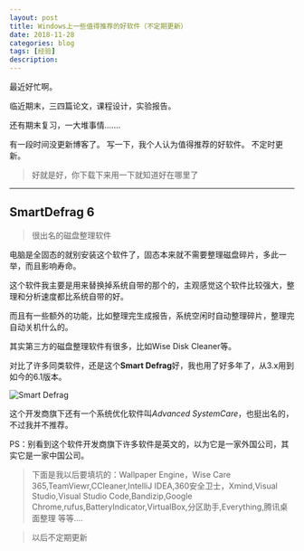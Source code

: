 ```yaml
---
layout: post
title: Windows上一些值得推荐的好软件（不定期更新）
date: 2018-11-28
categories: blog
tags: [经验]
description: 
---
```


最近好忙啊。

临近期末，三四篇论文，课程设计，实验报告。

还有期末复习，一大堆事情.......

有一段时间没更新博客了。
写一下，我个人认为值得推荐的好软件。
不定时更新。

>好就是好，你下载下来用一下就知道好在哪里了

______

## SmartDefrag 6
>很出名的磁盘整理软件

电脑是全固态的就别安装这个软件了，固态本来就不需要整理磁盘碎片，多此一举，而且影响寿命。

这个软件我主要是用来替换掉系统自带的那个的，主观感觉这个软件比较强大，整理和分析速度都比系统自带的好。

而且有一些额外的功能，比如整理完生成报告，系统空闲时自动整理碎片，整理完自动关机什么的。

其实第三方的磁盘整理软件有很多，比如Wise Disk Cleaner等。

对比了许多同类软件，还是这个**Smart Defrag**好，我也用了好多年了，从3.x用到如今的6.1版本。

![Smart Defrag](http://lie209.tech/img/GoodSoftware/SmartDefrag.png "Smart Dfrag")

这个开发商旗下还有一个系统优化软件叫*Advanced SystemCare*，也挺出名的，不过我并不推荐。

PS：别看到这个软件开发商旗下许多软件是英文的，以为它是一家外国公司，其实它是一家中国公司。



>下面是我以后要填坑的：Wallpaper Engine，Wise Care 365,TeamViewr,CCleaner,IntelliJ IDEA,360安全卫士，Xmind,Visual Studio,Visual Studio Code,Bandizip,Google Chrome,rufus,BatteryIndicator,VirtualBox,分区助手,Everything,腾讯桌面整理  等等....

>以后不定期更新